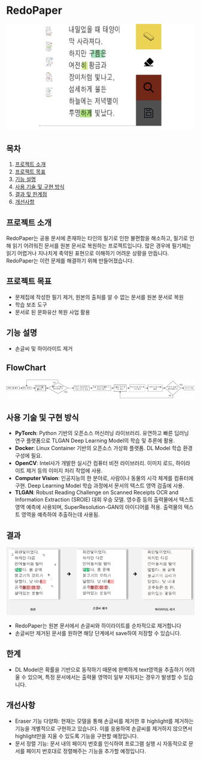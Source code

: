# RedoPaper

![UI](images/erase_handwrite.png)

## 목차
1. [프로젝트 소개](#프로젝트-소개)
2. [프로젝트 목표](#프로젝트-목표)
3. [기능 설명](#기능-설명)
4. [사용 기술 및 구현 방식](#사용-기술-및-구현-방식)
5. [결과 및 한계점](#결과-및-한계점)
6. [개선사항](#개선사항)

## 프로젝트 소개
RedoPaper는 공용 문서에 존재하는 타인의 필기로 인한 불편함을 해소하고, 필기로 인해 읽기 어려워진 문서를 원본 문서로 복원하는 프로젝트입니다. 
많은 경우에 필기체는 읽기 어렵거나 지나치게 축약된 표현으로 이해하기 어려운 상황을 만듭니다. RedoPaper는 이런 문제를 해결하기 위해 만들어졌습니다.


## 프로젝트 목표
- 문제집에 작성한 필기 제거, 원본의 출처를 알 수 없는 문서를 원본 문서로 복원
- 학습 보조 도구 
- 문서로 된 문화유산 복원 사업 활용

## 기능 설명
- 손글씨 및 하이라이트 제거

## FlowChart 
![FlowChart](images/flowchart.png)

## 사용 기술 및 구현 방식

- **PyTorch**: Python 기반의 오픈소스 머신러닝 라이브러리. 유연하고 빠른 딥러닝 연구 플랫폼으로 TLGAN Deep Learning Model의 학습 및 추론에 활용.
- **Docker**: Linux Container 기반의 오픈소스 가상화 플랫폼. DL Model 학습 환경 구성에 필요.
- **OpenCV**: Intel사가 개발한 실시간 컴퓨터 비전 라이브러리. 이미지 로드, 하이라이트 제거 등의 이미지 처리 작업에 사용.
- **Computer Vision**: 인공지능의 한 분야로, 사람이나 동물의 시각 체계를 컴퓨터에 구현. Deep Learning Model 학습 과정에서 문서의 텍스트 영역 검출에 사용.
- **TLGAN**: Robust Reading Challenge on Scanned Receipts OCR and Information Extraction (SROIE) 대회 우승 모델. 영수증 등의 출력물에서 텍스트 영역 예측에 사용되며, SuperResolution-GAN의 아이디어를 적용. 출력물의 텍스트 영역을 예측하여 추출하는데 사용됨.

## 결과
![UI](images/Result.png)
- RedoPaper는 원본 문서에서 손글씨와 하이라이트를 순차적으로 제거합니다
- 손글씨만 제거된 문서를 원하면 해당 단계에서 save하여 저장할 수 있습니다.

## 한계
- DL Model은 확률을 기반으로 동작하기 때문에 완벽하게 text영역을 추출하기 어려울 수 있으며, 특정 문서에서는 출력물 영역이 일부 지워지는 경우가 발생할 수 있습니다.

## 개선사항
- Eraser 기능 다양화: 현재는 모델을 통해 손글씨를 제거한 후 highlight를 제거하는 기능을 개별적으로 구현하고 있습니다. 이를 응용하여 손글씨를 제거하지 않으면서 highlight만을 지울 수 있도록 기능을 구현할 예정입니다.
- 문서 정렬 기능: 문서 내의 페이지 번호를 인식하여 프로그램 실행 시 자동적으로 문서를 페이지 번호대로 정렬해주는 기능을 추가할 예정입니다.
